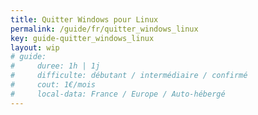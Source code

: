 ```yaml
---
title: Quitter Windows pour Linux
permalink: /guide/fr/quitter_windows_linux
key: guide-quitter_windows_linux
layout: wip
# guide:
#     duree: 1h | 1j 
#     difficulte: débutant / intermédiaire / confirmé
#     cout: 1€/mois
#     local-data: France / Europe / Auto-hébergé
---
```


